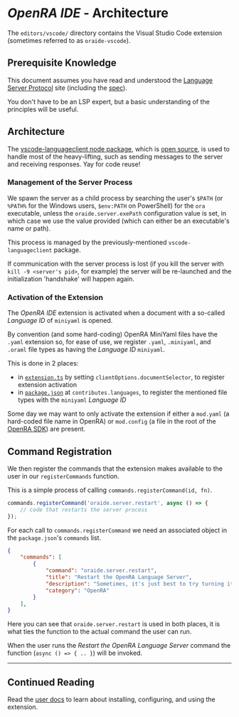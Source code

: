 # _OpenRA IDE_ - Architecture

The `editors/vscode/` directory contains the Visual Studio Code extension
(sometimes referred to as `oraide-vscode`).

## Prerequisite Knowledge

This document assumes you have read and understood the [Language Server
Protocol](https://microsoft.github.io/language-server-protocol/overview) site
(including the [spec](https://microsoft.github.io/language-server-protocol/specification)).

You don't have to be an LSP expert, but a basic understanding of the principles
will be useful.

## Architecture

The [vscode-languageclient node
package](https://www.npmjs.com/package/vscode-languageclient), which is [open
source](https://github.com/Microsoft/vscode-languageserver-node), is used to
handle most of the heavy-lifting, such as sending messages to the server and
receiving responses.  Yay for code reuse!

### Management of the Server Process

We spawn the server as a child process by searching the user's `$PATH` (or
`%PATH%` for the Windows users, `$env:PATH` on PowerShell) for the `ora`
executable, unless the `oraide.server.exePath` configuration value is set, in
which case we use the value provided (which can either be an executable's name
or path).

This process is managed by the previously-mentioned `vscode-languageclient`
package.

If communication with the server process is lost (if you kill the server with
`kill -9 <server's pid>`, for example) the server will be re-launched and the
initialization 'handshake' will happen again.

### Activation of the Extension

The _OpenRA IDE_ extension is activated when a document with a so-called
_Language ID_ of `miniyaml` is opened.

By convention (and some hard-coding) OpenRA MiniYaml files have the `.yaml`
extension so, for ease of use, we register `.yaml`, `.miniyaml`, and `.oraml`
file types as having the _Language ID_ `miniyaml`.

This is done in 2 places:

- in [`extension.ts`](../../src/extension.ts) by setting
`clientOptions.documentSelector`, to register extension activation
- in [`package.json`](../../package.json) at `contributes.languages`, to
register the mentioned file types with the `miniyaml` _Language ID_

Some day we may want to only activate the extension if either a `mod.yaml` (a
hard-coded file name in OpenRA) or `mod.config` (a file in the root of the
[OpenRA SDK](https://github.com/OpenRA/OpenRAModSDK)) are present.

## Command Registration

We then register the commands that the extension makes available to the user in
our `registerCommands` function.

This is a simple process of calling `commands.registerCommand(id, fn)`.

```typescript
commands.registerCommand('oraide.server.restart', async () => {
    // code that restarts the server process
});
```

For each call to `commands.registerCommand` we need an associated object in the
`package.json`'s `commands` list.

```json
{
    "commands": [
        {
            "command": "oraide.server.restart",
            "title": "Restart the OpenRA Language Server",
            "description": "Sometimes, it's just best to try turning it off and on again",
            "category": "OpenRA"
        }
    ],
}
```

Here you can see that `oraide.server.restart` is used in both places, it is what
ties the function to the actual command the user can run.

When the user runs the _Restart the OpenRA Language Server_ command the function
(`async () => { .. }`) will be invoked.

---

## Continued Reading

Read the [user docs](../user/README.md) to learn about installing, configuring,
and using the extension.